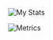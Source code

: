 ![My Stats](https://github-readme-stats.vercel.app/api?username=adam-nlem&show_icons=true&theme=tokyonight)

![Metrics](https://metrics.lecoq.io/adam-nlem?template=classic&isocalendar=1&introduction=1&tweets=1&base=header%2C%20activity%2C%20community%2C%20repositories%2C%20metadata&base.indepth=false&base.hireable=false&base.skip=false&isocalendar=false&isocalendar.duration=full-year&introduction=false&introduction.title=true&tweets=false&tweets.user=adam_nlem&tweets.attachments=true&tweets.limit=3&config.timezone=Europe%2FParis)

<!--
**adam-nlem/adam-nlem** is a ✨ _special_ ✨ repository because its `README.md` (this file) appears on your GitHub profile.

Here are some ideas to get you started:

- 🔭 I’m currently working on ...
- 🌱 I’m currently learning ...
- 👯 I’m looking to collaborate on ...
- 🤔 I’m looking for help with ...
- 💬 Ask me about ...
- 📫 How to reach me: ...
- 😄 Pronouns: ...
- ⚡ Fun fact: ...
-->
